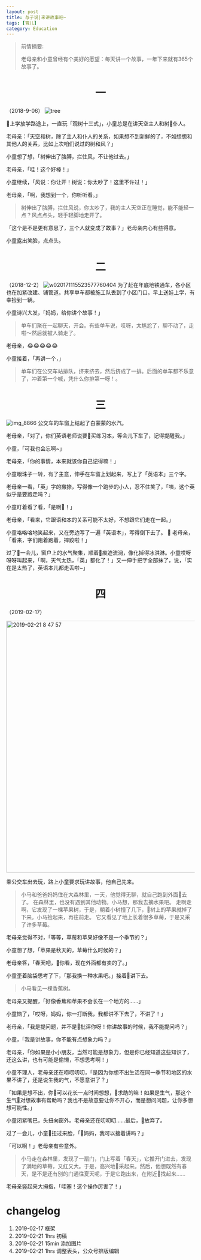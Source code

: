 ```yaml
---
layout: post
title: 与子说|来讲故事吧~
tags: [育儿]
category: Education
---
```


> 前情摘要:
>
> 老母亲和小童曾经有个美好的愿望：每天讲一个故事，一年下来就有365个故事了。

# <center> 一

（2018-9-06）
![tree](https://user-images.githubusercontent.com/23351109/53172477-66057d80-3620-11e9-9ed1-01b3e314a386.png)

上学放学路途上，一直玩「观树十三式」，小童总是在讲天空主人和树仆人。

老母亲：「天空和树，除了主人和仆人的关系，如果想不到新鲜的了，不如想想和其他人的关系，比如上次咱们说过的树和风？」

小童想了想，「树伸出了胳膊，拦住风，不让他过去。」

老母亲，「哇！这个好棒！」

小童继续，「风说：你让开！树说：你太吵了！这里不许过！」

老母亲，「啊，我想到一个，你听听看。」

> 树伸出了胳膊，拦住风说，你太吵了，我的主人天空正在睡觉，能不能轻一点？风点点头，轻手轻脚地走开了。

「这个是不是更有意思了，三个人就变成了故事？」老母亲内心有些得意。

小童露出笑脸，点点头。

# <center> 二

（2018-12-2）
![w020171115523577760404](https://user-images.githubusercontent.com/23351109/53170316-d01b2400-361a-11e9-86f3-ac2bf96e80dc.jpeg)
为了赶在年底地铁通车，各小区也在加紧改建、铺管道。共享单车都被施工队丢到了小区门口。早上送娃上学，有幸捡到一辆。

小童诗兴大发，「妈妈，给你讲个故事！」

> 单车们聚在一起聊天，开会。有些单车说，哎呀，太尴尬了，聊不动了，走啦～然后就被人骑走了。

老母亲，😂😂😂😂😂

小童接着，「再讲一个，」
> 单车们在公交车站排队，挤来挤去，然后挤成了一排。后面的单车都不乐意了，冲着第一个喊，凭什么你排第一呀！。

# <center> 三
![img_8866](https://user-images.githubusercontent.com/23351109/53170517-428c0400-361b-11e9-907d-3a72dd239c14.jpg)
公交车的车窗上结起了白蒙蒙的水汽。

老母亲，「对了，你们英语老师说要买练习本，等会儿下车了，记得提醒我。」

小童，「可我也会忘啊~」

老母亲，「你的事情，本来就该你自己记得嘛！」

小童眼珠子一转，有了主意，伸手在车窗上划起来，写上了「英语本」三个字。

老母亲一看，「英」字的撇捺，写得像一个跑步的小人，忍不住笑了，「咦，这个英似乎是要跑走吗？」

小童盯着看了看，「是啊！」

老母亲，「看来，它跟语和本的关系可能不太好，不想跟它们走在一起。」

小童咯咯咯地笑起来，又在旁边写了一遍「英语本」，写得倒下去了。

老母亲，「看来，字们跑着跑着，摔跤啦！」

过了一会儿，窗户上的水气聚集，顺着痕迹流淌，像化掉得冰淇淋。小童哎呀呀呀叫起来，「啊，天气太热，「英」都化了！」又一伸手把字全部抹了，说，「实在是太热了，英语本儿都走丢啦~」

# <center> 四
（2019-02-17）

<img width="671" alt="2019-02-21 8 47 57" src="https://user-images.githubusercontent.com/23351109/53170243-a104b280-361a-11e9-96cb-2603181366ee.png">

乘公交车出去玩，路上小童要求玩讲故事，他自己先来。

> 小马和爸爸妈妈住在大森林里，一天，他觉得无聊，就自己跑到外面去了。
> 在森林里，也没有遇到其他动物。小马想，那我去摘水果吧。
> 走啊走啊，它发现了一棵苹果树，于是，朝着小树撞了几下，树上的苹果就掉了下来。小马捡起来，再往前走。
> 它又看见了地上长着很多草莓，于是又采了许多草莓。

老母亲觉得不对，「等等，草莓和苹果好像不是一个季节的？」

小童想了想，「苹果是秋天的，草莓什么时候的？」

老母亲答，「春天吧，你看，现在外面都有卖的了。」

小童歪着脑袋思考了下，「那我换一种水果吧。」接着讲下去。

> 小马看见一棵香蕉树。

老母亲又提醒，「好像香蕉和苹果不会长在一个地方的……」

小童恼了，「哎呀，妈妈，你一打断我，我都讲不下去了，不讲了！」

老母亲，「我是提问题，并不是批评你呀！你讲故事的时候，我不能提问吗？」

小童，「我是讲故事，你不能有点想象力吗？」

老母亲，「你如果是小小朋友，当然可能是想象力，但是你已经知道这些知识了，还这么讲，也有可能是偷懒，不想思考啊！」

小童不理人，老母亲还在唠唠叨叨，「是因为你想不出生活在同一季节和地区的水果不讲了，还是说生我的气，不愿意讲了？」

「如果是想不出，你可以花长一点时间想想，求助的嘛！如果是生气，那这个生气对想故事有帮助吗？我也不是故意要让你不开心，而是想问问题，让你多想想可能性。」

小童闭紧嘴巴，头扭向窗外。老母亲还在叨叨叨……最后，放弃了。

过了一会儿，小童扭过来脸，「妈妈，我可以接着讲吗？」

「可以啊！」老母亲有些意外。

> 小马走在森林里，发现了一扇门，门上写着「春天」，它推开门进去，发现了满地的草莓，又红又大。于是，高兴地采起来。然后，他想既然有春天，是不是还有别的门通往夏天呢，于是它跑出来，在附近找起来……

老母亲竖起来大拇指，「哇塞！这个操作厉害了！」


# changelog
1. 2019-02-17 框架
2. 2019-02-21 1hrs 初稿
3. 2019-02-21 15min 添加图片
4. 2019-02-21 1hrs 调整表头，公众号排版编辑
